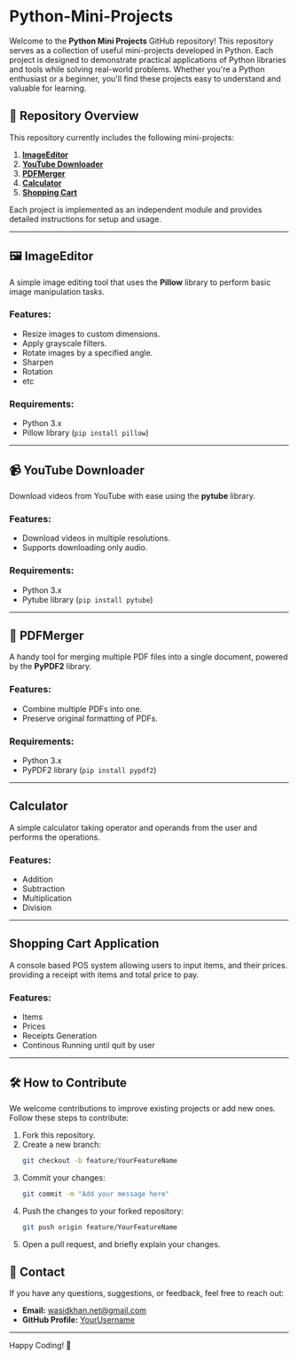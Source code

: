 # Python-Mini-Projects

Welcome to the **Python Mini Projects** GitHub repository! This repository serves as a collection of useful mini-projects developed in Python. Each project is designed to demonstrate practical applications of Python libraries and tools while solving real-world problems. Whether you're a Python enthusiast or a beginner, you'll find these projects easy to understand and valuable for learning.

## 📁 **Repository Overview**
This repository currently includes the following mini-projects:

1. [**ImageEditor**](#-imageeditor)
2. [**YouTube Downloader**](#-youtube-downloader)
3. [**PDFMerger**](#-pdfmerger)
4. [**Calculator**](#-calculator)
5. [**Shopping Cart**](#-shoppingcart)

Each project is implemented as an independent module and provides detailed instructions for setup and usage.

---

## 🖼️ **ImageEditor**  
A simple image editing tool that uses the **Pillow** library to perform basic image manipulation tasks.

### Features:
- Resize images to custom dimensions.
- Apply grayscale filters.
- Rotate images by a specified angle.
- Sharpen
- Rotation
- etc

### Requirements:
- Python 3.x
- Pillow library (`pip install pillow`)

---

## 📹 **YouTube Downloader**  
Download videos from YouTube with ease using the **pytube** library.

### Features:
- Download videos in multiple resolutions.
- Supports downloading only audio.

### Requirements:
- Python 3.x
- Pytube library (`pip install pytube`)

---

## 📄 **PDFMerger**  
A handy tool for merging multiple PDF files into a single document, powered by the **PyPDF2** library.

### Features:
- Combine multiple PDFs into one.
- Preserve original formatting of PDFs.

### Requirements:
- Python 3.x
- PyPDF2 library (`pip install pypdf2`)

---
## **Calculator**
A simple calculator taking operator and operands from the user and performs the operations.
### Features:
- Addition
- Subtraction
- Multiplication
- Division
---
## **Shopping Cart Application**
A console based POS system allowing users to input items, and their prices. providing a receipt with items and total price to pay.
### Features:
- Items
- Prices
- Receipts Generation
- Continous Running until quit by user
---

## 🛠️ **How to Contribute**

We welcome contributions to improve existing projects or add new ones. Follow these steps to contribute:
1. Fork this repository.
2. Create a new branch:
   ```bash
   git checkout -b feature/YourFeatureName
   ```
3. Commit your changes:
   ```bash
   git commit -m "Add your message here"
   ```
4. Push the changes to your forked repository:
   ```bash
   git push origin feature/YourFeatureName
   ```
5. Open a pull request, and briefly explain your changes.

## 📧 **Contact**

If you have any questions, suggestions, or feedback, feel free to reach out:

- **Email:** wasidkhan.net@gmail.com
- **GitHub Profile:** [YourUsername](https://github.com/wasid-khan)

---

Happy Coding! 🚀
